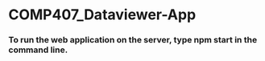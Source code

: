 # COMP407_Dataviewer-App

### To run the web application on the server, type npm start in the command line.
